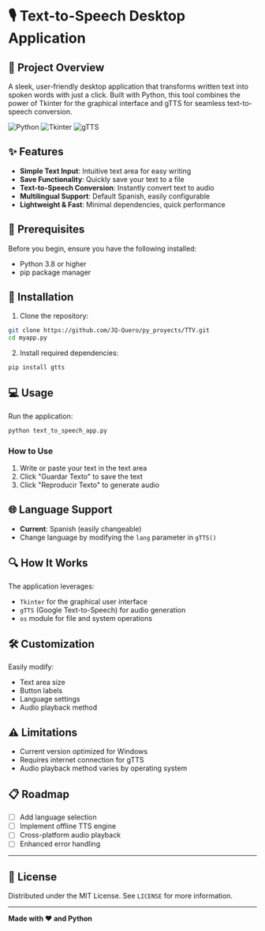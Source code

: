 # 🎙️ Text-to-Speech Desktop Application

## 🌟 Project Overview

A sleek, user-friendly desktop application that transforms written text into spoken words with just a click. Built with Python, this tool combines the power of Tkinter for the graphical interface and gTTS for seamless text-to-speech conversion.

![Python](https://img.shields.io/badge/Python-3.8+-blue.svg)
![Tkinter](https://img.shields.io/badge/Tkinter-GUI-green.svg)
![gTTS](https://img.shields.io/badge/gTTS-Text--to--Speech-orange.svg)

## ✨ Features

- **Simple Text Input**: Intuitive text area for easy writing
- **Save Functionality**: Quickly save your text to a file
- **Text-to-Speech Conversion**: Instantly convert text to audio
- **Multilingual Support**: Default Spanish, easily configurable
- **Lightweight & Fast**: Minimal dependencies, quick performance

## 🚀 Prerequisites

Before you begin, ensure you have the following installed:

- Python 3.8 or higher
- pip package manager

## 🔧 Installation

1. Clone the repository:
```bash
git clone https://github.com/JQ-Quero/py_proyects/TTV.git
cd myapp.py
```

2. Install required dependencies:
```bash
pip install gtts
```

## 💻 Usage

Run the application:
```bash
python text_to_speech_app.py
```

### How to Use

1. Write or paste your text in the text area
2. Click "Guardar Texto" to save the text
3. Click "Reproducir Texto" to generate audio

## 🌐 Language Support

- **Current**: Spanish (easily changeable)
- Change language by modifying the `lang` parameter in `gTTS()`

## 🔍 How It Works

The application leverages:
- `Tkinter` for the graphical user interface
- `gTTS` (Google Text-to-Speech) for audio generation
- `os` module for file and system operations

## 🛠️ Customization

Easily modify:
- Text area size
- Button labels
- Language settings
- Audio playback method

## ⚠️ Limitations

- Current version optimized for Windows
- Requires internet connection for gTTS
- Audio playback method varies by operating system

## 📋 Roadmap

- [ ] Add language selection
- [ ] Implement offline TTS engine
- [ ] Cross-platform audio playback
- [ ] Enhanced error handling

---

## 📝 License

Distributed under the MIT License. See `LICENSE` for more information.

---

**Made with ❤️ and Python**